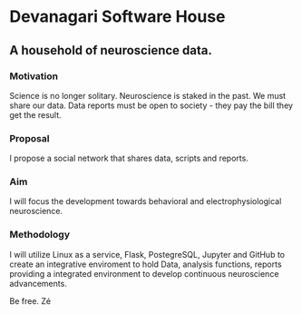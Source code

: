 <h1>Devanagari Software House</h1>
<h2>A household of neuroscience data.</h2>

<h3>Motivation</h3>
<p>Science is no longer solitary. Neuroscience is staked in the past. We must share our data. Data reports must be open to society - they pay the bill they get the result.</p>

<h3>Proposal</h3>
I propose a social network that shares data, scripts and reports.

<h3>Aim</h3>
I will focus the development towards behavioral and electrophysiological neuroscience.

<h3>Methodology</h3>
I will utilize Linux as a service, Flask, PostegreSQL, Jupyter and GitHub to create an integrative enviroment to hold Data, analysis functions, reports providing a integrated environment to develop continuous neuroscience advancements.


Be free.
Zé